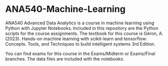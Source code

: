 # ANA540-Machine-Learning
ANA540 Advanced Data Analytics is a course in machine learning using Python with Jupyter Notebooks.  Included in this repository are the Python scripts for the course assignments.  The textbook for this course is Géron, A. (2023). Hands-on machine learning with scikit-learn and tensorflow: Concepts. Tools, and Techniques to build intelligent systems 3rd Edition.  

You can find exams for this course in the Exams/Midterm or Exams/Final branches.  The data files are included with the notebooks.  
